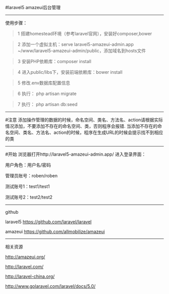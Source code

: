 #laravel5 amazeui后台管理

---
使用步骤：
> 1 搭建homestead环境（参考laravel官网），安装好composer,bower

> 2 添加一个虚拟主机：serve laravel5-amazeui-admin.app ~/www/laravel5-amazeui-admin/public，添加域名到hosts文件

> 3 安装PHP依赖库：composer install

> 4 进入public/libs下，安装前端依赖库：bower install

> 5 修改.env数据库配置信息

> 6 执行： php artisan migrate

> 7 执行： php artisan db:seed

----

#注意
添加操作管理的数据的时候，命名空间、类名、方法名、action请根据实际情况添加，不要添加不存在的命名空间、类，否则程序会报错.
当添加不存在的命名空间、类名、方法名、action的时候，程序在生成URL的时候会提示找不到相应的类

----

#开始
浏览器打开http://laravel5-amazeui-admin.app/  进入登录界面：

用户角色：用户名/密码

管理员账号：roben/roben

测试账号1：test1/test1

测试账号2：test2/test2

----

github

laravel5    https://github.com/laravel/laravel

amazeui    https://github.com/allmobilize/amazeui

-----
相关资源

http://amazeui.org/

http://laravel.com/

http://laravel-china.org/

http://www.golaravel.com/laravel/docs/5.0/

